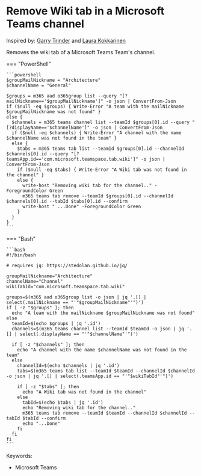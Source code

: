 # Remove Wiki tab in a Microsoft Teams channel

Inspired by: [Garry Trinder](https://gist.github.com/garrytrinder/4df2aeaf9dd66c4375308874eb7def63) and [Laura Kokkarinen](https://laurakokkarinen.com/deleting-the-treacherous-wiki-tab-as-a-part-of-your-teams-provisioning-process/)

Removes the wiki tab of a Microsoft Teams Team's channel.

=== "PowerShell"

    ```powershell
    $groupMailNickname = "Architecture"
    $channelName = "General"

    $groups = m365 aad o365group list --query "[?mailNickname=='$groupMailNickname']" -o json | ConvertFrom-Json
    if ($null -eq $groups) { Write-Error "A team with the mailNickname $groupMailNickname was not found" }
    else {
      $channels = m365 teams channel list --teamId $groups[0].id --query "[?displayName=='$channelName']" -o json | ConvertFrom-Json
      if ($null -eq $channels) { Write-Error "A channel with the name $channelName was not found in the team" }
      else {
        $tabs = m365 teams tab list --teamId $groups[0].id --channelId $channels[0].id --query "[?teamsApp.id=='com.microsoft.teamspace.tab.wiki']" -o json | ConvertFrom-Json
        if ($null -eq $tabs) { Write-Error "A Wiki tab was not found in the channel" }
        else {
          write-host "Removing wiki tab for the channel.." -ForegroundColor Green 
          m365 teams tab remove --teamId $groups[0].id --channelId $channels[0].id --tabId $tabs[0].id --confirm
          write-host " ...Done" -ForegroundColor Green 
        }
      }
    }
    ```

=== "Bash"

    ```bash
    #!/bin/bash

    # requires jq: https://stedolan.github.io/jq/

    groupMailNickname="Architecture"
    channelName="Channel"
    wikiTabId="com.microsoft.teamspace.tab.wiki"

    groups=$(m365 aad o365group list -o json | jq '.[] | select(.mailNickname == "'"$groupMailNickname"'")')
    if [ -z "$groups" ]; then
      echo "A team with the mailNickname $groupMailNickname was not found"
    else
      teamId=$(echo $groups | jq '.id')
      channels=$(m365 teams channel list --teamId $teamId -o json | jq '.[] | select(.displayName == "'"$channelName"'")')
      
      if [ -z "$channels" ]; then
        echo "A channel with the name $channelName was not found in the team"
      else
        channelId=$(echo $channels | jq '.id')
        tabs=$(m365 teams tab list --teamId $teamId --channelId $channelId -o json | jq '.[] | select(.teamsApp.id == "'"$wikiTabId"'")')

        if [ -z "$tabs" ]; then
          echo "A Wiki tab was not found in the channel"
        else
          tabId=$(echo $tabs | jq '.id')
          echo "Removing wiki tab for the channel.."
          m365 teams tab remove --teamId $teamId --channelId $channelId --tabId $tabId --confirm
          echo "...Done"
        fi
      fi
    fi
    ```

Keywords:

- Microsoft Teams
